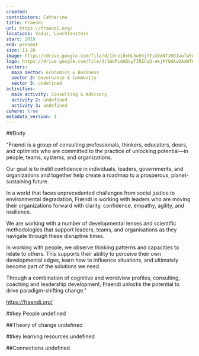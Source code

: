 ```yaml
---
created:
contributors: Catherine
title: Fraendi
url: https://fraendi.org/
locations: Vaduz, Liechtenstein
start: 2019
end: present
size: 11-20
image: https://drive.google.com/file/d/1Xrei0vNLhw53jY7i49mNTJ0QJwwfw5qX/view?usp=drive_link
logo: https://drive.google.com/file/d/1WoPLdADoyTIRZCqQ-ekjKYGHAvDAmWTK/view?usp=drive_link
sectors:
  main sector: Economics & Business
  sector 2: Governance & Community
  sector 3: undefined
activities: 
  main activity: Consulting & Advisory
  activity 2: undefined
  activity 3: undefined
cohere: true
metadata_version: 1
---
```



##Body

"Frændi is a group of consulting professionals, thinkers, educators, doers, and optimists who are committed to the practice of unlocking potential—in people, teams, systems, and organizations.

Our goal is to instill confidence in individuals, leaders, governments, and organizations and together help create a roadmap to a prosperous, planet-sustaining future.

In a world that faces unprecedented challenges from social justice to environmental degradation, Frændi is working with leaders who are moving their organizations forward with clarity, confidence, empathy, agility, and resilience.

We are working with a number of developmental lenses and scientific methodologies that support leaders, teams, and organisations as they navigate through these disruptive times.

In working with people, we observe thinking patterns and capacities to relate to others. This supports their ability to perceive their own developmental edges, learn how to influence situations, and ultimately become part of the solutions we need.

Through a combination of cognitive and worldview profiles, consulting, coaching and leadership development, Fraendi unlocks the potential to drive paradigm-shifting change."

https://fraendi.org/


##key People
undefined

##Theory of change
undefined

##key learning resources
undefined

##Connections
undefined

